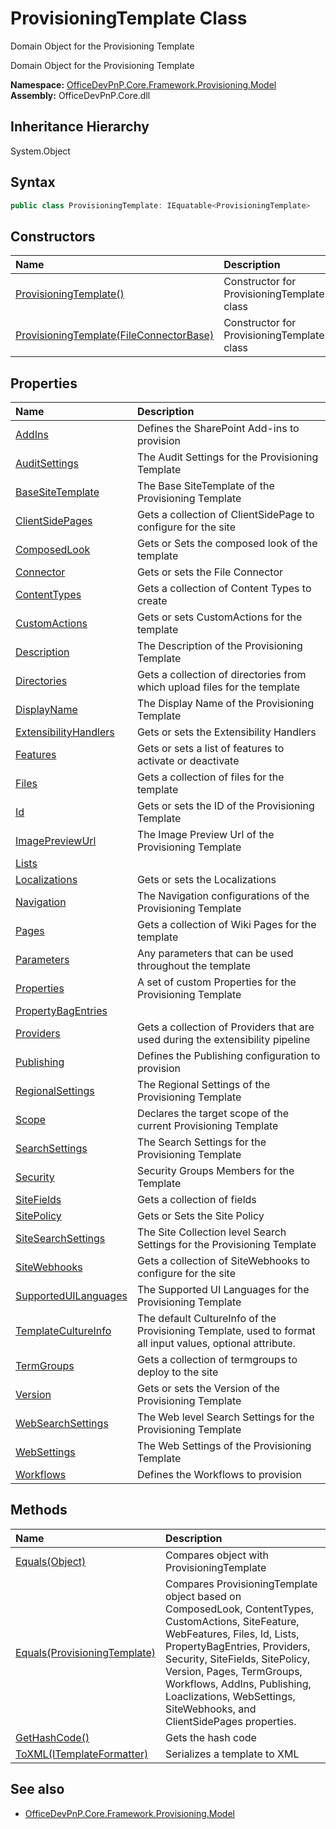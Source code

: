 # ProvisioningTemplate Class
 Domain Object for the Provisioning Template 

 Domain Object for the Provisioning Template   

**Namespace:** [OfficeDevPnP.Core.Framework.Provisioning.Model](OfficeDevPnP.Core.Framework.Provisioning.Model.md)  
**Assembly:** OfficeDevPnP.Core.dll  
## Inheritance Hierarchy
System.Object  
## Syntax
```C#
public class ProvisioningTemplate: IEquatable<ProvisioningTemplate>
```
## Constructors
|**Name**|**Description**|
|:-----|:-----|
| [ProvisioningTemplate()](OfficeDevPnP.Core.Framework.Provisioning.Model.ProvisioningTemplate.ctor1.md) | Constructor for ProvisioningTemplate class 
| [ProvisioningTemplate(FileConnectorBase)](OfficeDevPnP.Core.Framework.Provisioning.Model.ProvisioningTemplate.ctor2.md) | Constructor for ProvisioningTemplate class 
## Properties
|**Name**|**Description**|
|:-----|:-----|
| [AddIns](OfficeDevPnP.Core.Framework.Provisioning.Model.ProvisioningTemplate.AddIns.md) | Defines the SharePoint Add-ins to provision
| [AuditSettings](OfficeDevPnP.Core.Framework.Provisioning.Model.ProvisioningTemplate.AuditSettings.md) | The Audit Settings for the Provisioning Template
| [BaseSiteTemplate](OfficeDevPnP.Core.Framework.Provisioning.Model.ProvisioningTemplate.BaseSiteTemplate.md) | The Base SiteTemplate of the Provisioning Template
| [ClientSidePages](OfficeDevPnP.Core.Framework.Provisioning.Model.ProvisioningTemplate.ClientSidePages.md) | Gets a collection of ClientSidePage to configure for the site
| [ComposedLook](OfficeDevPnP.Core.Framework.Provisioning.Model.ProvisioningTemplate.ComposedLook.md) | Gets or Sets the composed look of the template
| [Connector](OfficeDevPnP.Core.Framework.Provisioning.Model.ProvisioningTemplate.Connector.md) | Gets or sets the File Connector
| [ContentTypes](OfficeDevPnP.Core.Framework.Provisioning.Model.ProvisioningTemplate.ContentTypes.md) | Gets a collection of Content Types to create
| [CustomActions](OfficeDevPnP.Core.Framework.Provisioning.Model.ProvisioningTemplate.CustomActions.md) | Gets or sets CustomActions for the template
| [Description](OfficeDevPnP.Core.Framework.Provisioning.Model.ProvisioningTemplate.Description.md) | The Description of the Provisioning Template
| [Directories](OfficeDevPnP.Core.Framework.Provisioning.Model.ProvisioningTemplate.Directories.md) | Gets a collection of directories from which upload files for the template
| [DisplayName](OfficeDevPnP.Core.Framework.Provisioning.Model.ProvisioningTemplate.DisplayName.md) | The Display Name of the Provisioning Template
| [ExtensibilityHandlers](OfficeDevPnP.Core.Framework.Provisioning.Model.ProvisioningTemplate.ExtensibilityHandlers.md) | Gets or sets the Extensibility Handlers
| [Features](OfficeDevPnP.Core.Framework.Provisioning.Model.ProvisioningTemplate.Features.md) | Gets or sets a list of features to activate or deactivate
| [Files](OfficeDevPnP.Core.Framework.Provisioning.Model.ProvisioningTemplate.Files.md) | Gets a collection of files for the template
| [Id](OfficeDevPnP.Core.Framework.Provisioning.Model.ProvisioningTemplate.Id.md) | Gets or sets the ID of the Provisioning Template
| [ImagePreviewUrl](OfficeDevPnP.Core.Framework.Provisioning.Model.ProvisioningTemplate.ImagePreviewUrl.md) | The Image Preview Url of the Provisioning Template
| [Lists](OfficeDevPnP.Core.Framework.Provisioning.Model.ProvisioningTemplate.Lists.md) | 
| [Localizations](OfficeDevPnP.Core.Framework.Provisioning.Model.ProvisioningTemplate.Localizations.md) | Gets or sets the Localizations
| [Navigation](OfficeDevPnP.Core.Framework.Provisioning.Model.ProvisioningTemplate.Navigation.md) | The Navigation configurations of the Provisioning Template
| [Pages](OfficeDevPnP.Core.Framework.Provisioning.Model.ProvisioningTemplate.Pages.md) | Gets a collection of Wiki Pages for the template
| [Parameters](OfficeDevPnP.Core.Framework.Provisioning.Model.ProvisioningTemplate.Parameters.md) | Any parameters that can be used throughout the template
| [Properties](OfficeDevPnP.Core.Framework.Provisioning.Model.ProvisioningTemplate.Properties.md) | A set of custom Properties for the Provisioning Template
| [PropertyBagEntries](OfficeDevPnP.Core.Framework.Provisioning.Model.ProvisioningTemplate.PropertyBagEntries.md) | 
| [Providers](OfficeDevPnP.Core.Framework.Provisioning.Model.ProvisioningTemplate.Providers.md) | Gets a collection of Providers that are used during the extensibility pipeline
| [Publishing](OfficeDevPnP.Core.Framework.Provisioning.Model.ProvisioningTemplate.Publishing.md) | Defines the Publishing configuration to provision
| [RegionalSettings](OfficeDevPnP.Core.Framework.Provisioning.Model.ProvisioningTemplate.RegionalSettings.md) | The Regional Settings of the Provisioning Template
| [Scope](OfficeDevPnP.Core.Framework.Provisioning.Model.ProvisioningTemplate.Scope.md) | Declares the target scope of the current Provisioning Template
| [SearchSettings](OfficeDevPnP.Core.Framework.Provisioning.Model.ProvisioningTemplate.SearchSettings.md) | The Search Settings for the Provisioning Template
| [Security](OfficeDevPnP.Core.Framework.Provisioning.Model.ProvisioningTemplate.Security.md) | Security Groups Members for the Template
| [SiteFields](OfficeDevPnP.Core.Framework.Provisioning.Model.ProvisioningTemplate.SiteFields.md) | Gets a collection of fields
| [SitePolicy](OfficeDevPnP.Core.Framework.Provisioning.Model.ProvisioningTemplate.SitePolicy.md) | Gets or Sets the Site Policy
| [SiteSearchSettings](OfficeDevPnP.Core.Framework.Provisioning.Model.ProvisioningTemplate.SiteSearchSettings.md) | The Site Collection level Search Settings for the Provisioning Template
| [SiteWebhooks](OfficeDevPnP.Core.Framework.Provisioning.Model.ProvisioningTemplate.SiteWebhooks.md) | Gets a collection of SiteWebhooks to configure for the site
| [SupportedUILanguages](OfficeDevPnP.Core.Framework.Provisioning.Model.ProvisioningTemplate.SupportedUILanguages.md) | The Supported UI Languages for the Provisioning Template
| [TemplateCultureInfo](OfficeDevPnP.Core.Framework.Provisioning.Model.ProvisioningTemplate.TemplateCultureInfo.md) | The default CultureInfo of the Provisioning Template, used to format all input values, optional attribute.
| [TermGroups](OfficeDevPnP.Core.Framework.Provisioning.Model.ProvisioningTemplate.TermGroups.md) | Gets a collection of termgroups to deploy to the site
| [Version](OfficeDevPnP.Core.Framework.Provisioning.Model.ProvisioningTemplate.Version.md) | Gets or sets the Version of the Provisioning Template
| [WebSearchSettings](OfficeDevPnP.Core.Framework.Provisioning.Model.ProvisioningTemplate.WebSearchSettings.md) | The Web level Search Settings for the Provisioning Template
| [WebSettings](OfficeDevPnP.Core.Framework.Provisioning.Model.ProvisioningTemplate.WebSettings.md) | The Web Settings of the Provisioning Template
| [Workflows](OfficeDevPnP.Core.Framework.Provisioning.Model.ProvisioningTemplate.Workflows.md) | Defines the Workflows to provision
## Methods
|**Name**|**Description**|
|:-----|:-----|
| [Equals(Object)](OfficeDevPnP.Core.Framework.Provisioning.Model.ProvisioningTemplate.3520ddbb.md) | Compares object with ProvisioningTemplate
| [Equals(ProvisioningTemplate)](OfficeDevPnP.Core.Framework.Provisioning.Model.ProvisioningTemplate.89c2b310.md) | Compares ProvisioningTemplate object based on ComposedLook, ContentTypes, CustomActions, SiteFeature, WebFeatures, Files, Id, Lists, PropertyBagEntries, Providers, Security, SiteFields, SitePolicy, Version, Pages, TermGroups, Workflows, AddIns, Publishing, Loaclizations, WebSettings, SiteWebhooks, and ClientSidePages properties.
| [GetHashCode()](OfficeDevPnP.Core.Framework.Provisioning.Model.ProvisioningTemplate.1c6872bd.md) | Gets the hash code
| [ToXML(ITemplateFormatter)](OfficeDevPnP.Core.Framework.Provisioning.Model.ProvisioningTemplate.f3da680e.md) | Serializes a template to XML
## See also
- [OfficeDevPnP.Core.Framework.Provisioning.Model](OfficeDevPnP.Core.Framework.Provisioning.Model.md)
